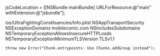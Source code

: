   jsCodeLocation = [[NSBundle mainBundle] URLForResource:@"main" withExtension:@"jsbundle"];


ios/UltraFightingConstituencies/Info.plist
  <key>NSAppTransportSecurity</key>
	<dict>
		<key>NSExceptionDomains</key>
		<dict>
			<key>mobilecomic.com</key>
			<dict>
				<!--Include to allow subdomains-->
				<key>NSIncludesSubdomains</key>
				<true/>
				<!--Include to allow HTTP requests-->
				<key>NSTemporaryExceptionAllowsInsecureHTTPLoads</key>
				<true/>
				<!--Include to specify minimum TLS version-->
				<key>NSTemporaryExceptionMinimumTLSVersion</key>
				<string>TLSv1.1</string>
			</dict>
		</dict>
	</dict>


	throw new Error("Chunk.entrypoints: Use Chunks.addGroup instead");

